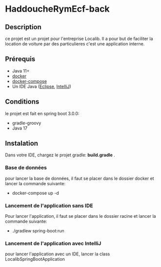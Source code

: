 # HaddoucheRymEcf-back
  

## Description
ce projet est un projet pour l'entreprise Localib. Il a pour but de faciliter la location de voiture par
des particulieres c'est une application interne.


## Prérequis
- Java 11+
- [docker](https://www.docker.com/products/docker-desktop)
- [docker-compose](https://docs.docker.com/compose/install/)
- Un IDE Java ([Eclipse](https://www.eclipse.org/downloads/), [IntelliJ](https://www.jetbrains.com/fr-fr/idea/))

## Conditions
le projet est fait en spring boot 3.0.0:
- gradle-groovy
- Java 17




## Instalation
Dans votre IDE, chargez le projet gradle: **build.gradle** .
### Base de données

pour lancer la base de données, il faut se placer dans le dossier docker et lancer la commande suivante:
- docker-compose up -d

### Lancement de l'application sans IDE
Pour lancer l'application, il faut se placer dans le dossier racine et lancer la commande suivante:
- ./gradlew spring-boot:run

### Lancement de l'application avec IntelliJ
pour lancer l'application avec un IDE, lancer la class LocalibSpringBootApplication